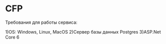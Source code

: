 # CFP
Требования для работы сервиса:

1)OS: Windows, Linux, MacOS
2)Сервер базы данных Postgres
3)ASP.Net Core 6
